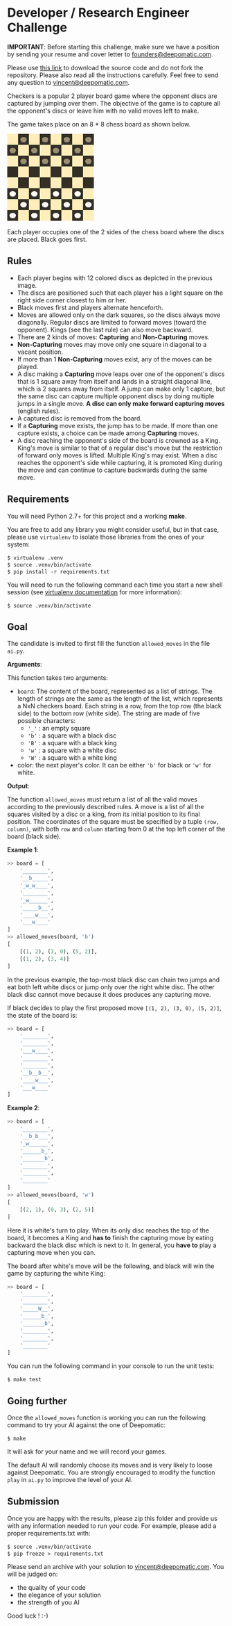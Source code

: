 # Developer / Research Engineer Challenge

**IMPORTANT**: Before starting this challenge, make sure we have a position by sending your
resume and cover letter to founders@deepomatic.com.

Please use [this link](https://github.com/Deepomatic/challenge/archive/master.zip) to download the source code and do not fork the repository. Please also read all the instructions carefully. Feel free to send any question to vincent@deepomatic.com.

Checkers is a popular 2 player board game where the opponent discs are captured by jumping over them. The objective of the game is to capture all the opponent's discs or leave him with no valid moves left to make.

The game takes place on an 8 * 8 chess board as shown below.

![Checkers](imgs/checkers.png)

Each player occupies one of the 2 sides of the chess board where the discs are placed. Black goes first.

## Rules

- Each player begins with 12 colored discs as depicted in the previous image.
- The discs are positioned such that each player has a light square on the right side corner closest to him or her.
- Black moves first and players alternate henceforth.
- Moves are allowed only on the dark squares, so the discs always move diagonally. Regular discs are limited to forward moves (toward the opponent). Kings (see the last rule) can also move backward.
- There are 2 kinds of moves: **Capturing** and **Non-Capturing** moves.
- **Non-Capturing** moves may move only one square in diagonal to a vacant position.
- If more than 1 **Non-Capturing** moves exist, any of the moves can be played.
- A disc making a **Capturing** move leaps over one of the opponent's discs that is 1 square away from itself and lands in a straight diagonal line, which is 2 squares away from itself. A jump can make only 1 capture, but the same disc can capture multiple opponent discs by doing multiple jumps in a single move. **A disc can only make forward capturing moves** (english rules).
- A captured disc is removed from the board.
- If a **Capturing** move exists, the jump has to be made. If more than one capture exists, a choice can be made among **Capturing** moves.
- A disc reaching the opponent's side of the board is crowned as a King. King's move is similar to that of a regular disc's move but the restriction of forward only moves is lifted. Multiple King's may exist. When a disc reaches the opponent's side while capturing, it is promoted King during the move and can continue to capture backwards during the same move.

## Requirements

You will need Python 2.7+ for this project and a working **make**.

You are free to add any library you might consider useful, but in that case, please use ```virtualenv``` to isolate those libraries from the ones of your system:

```
$ virtualenv .venv
$ source .venv/bin/activate
$ pip install -r requirements.txt
```

You will need to run the following command each time you start a new shell session (see [virtualenv documentation](https://virtualenv.pypa.io/en/stable/userguide/) for more information):

```
$ source .venv/bin/activate
```

## Goal

The candidate is invited to first fill the function ```allowed_moves``` in the file ```ai.py```.

**Arguments**:

This function takes two arguments:
- ```board```: The content of the board, represented as a list of strings. The length of strings are the same as the length of the list, which represents a NxN checkers board. Each string is a row, from the top row (the black side) to the bottom row (white side). The string are made of five possible characters:
    - ```'_'``` : an empty square
    - ```'b'``` : a square with a black disc
    - ```'B'``` : a square with a black king
    - ```'w'``` : a square with a white disc
    - ```'W'``` : a square with a white king
- color: the next player's color. It can be either ```'b'``` for black or ```'w'``` for white.

**Output**:

The function ```allowed_moves``` must return a list of all the valid moves according to the previously described rules. A move is a list of all the squares visited by a disc or a king, from its initial position to its final position. The coordinates of the square must be specified by a tuple ```(row, column)```, with both ```row``` and ```column``` starting from 0 at the top left corner of the board (black side).

**Example 1**:

```python
>> board = [
    '________',
    '__b_____',
    '_w_w____',
    '________',
    '_w______',
    '_____b__',
    '____w___',
    '___w____'
]
>> allowed_moves(board, 'b')
[
    [(1, 2), (3, 0), (5, 2)],
    [(1, 2), (3, 4)]
]
```

In the previous example, the top-most black disc can chain two jumps and eat both left white
discs or jump only over the right white disc. The other black disc cannot move because it does produces any capturing move.

If black decides to play the first proposed move ```[(1, 2), (3, 0), (5, 2)]```, the state of the board is:

```python
>> board = [
    '________',
    '________',
    '___w____',
    '________',
    '________',
    '__b__b__',
    '____w___',
    '___w____'
]
```

**Example 2**:

```python
>> board = [
    '________',
    '__b_b___',
    '_w______',
    '______b_',
    '_______b',
    '________',
    '________',
    '________'
]
>> allowed_moves(board, 'w')
[
    [(2, 1), (0, 3), (2, 5)]
]
```

Here it is white's turn to play. When its only disc reaches the top of the board, it becomes a King and **has to** finish the capturing move by eating backward the black disc which is next to it. In general, you **have to** play a capturing move when you can.

The board after white's move will be the following, and black will win the game by capturing the white King:

```python
>> board = [
    '________',
    '________',
    '_____W__',
    '______b_',
    '_______b',
    '________',
    '________',
    '________'
]
```

You can run the following command in your console to run the unit tests:

```
$ make test
```

## Going further

Once the ```allowed_moves``` function is working you can run the following command to try your AI against the one of Deepomatic:

```
$ make
```

It will ask for your name and we will record your games.

The default AI will randomly choose its moves and is very likely to loose against Deepomatic. You are strongly encouraged to modify the function ```play``` in ```ai.py``` to improve the level of your AI.

## Submission

Once you are happy with the results, please zip this folder and provide us with any information needed to run your code. For example, please add a proper requirements.txt with:

```
$ source .venv/bin/activate
$ pip freeze > requirements.txt
```

Please send an archive with your solution to vincent@deepomatic.com. You will be judged on:
- the quality of your code
- the elegance of your solution
- the strength of you AI

Good luck ! :-)
